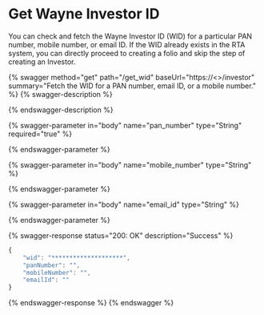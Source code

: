 # Get Wayne Investor ID

You can check and fetch the Wayne Investor ID (WID) for a particular PAN number, mobile number, or email ID. If the WID already exists in the RTA system, you can directly proceed to creating a folio and skip the step of creating an Investor.

{% swagger method="get" path="/get_wid" baseUrl="https://<<BASE URL>>/investor" summary="Fetch the WID for a PAN number, email ID, or a mobile number." %}
{% swagger-description %}

{% endswagger-description %}

{% swagger-parameter in="body" name="pan_number" type="String" required="true" %}

{% endswagger-parameter %}

{% swagger-parameter in="body" name="mobile_number" type="String" %}

{% endswagger-parameter %}

{% swagger-parameter in="body" name="email_id" type="String" %}

{% endswagger-parameter %}

{% swagger-response status="200: OK" description="Success" %}
```javascript
{
    "wid": "********************",
    "panNumber": "",
    "mobileNumber": "",
    "emailId": ""
}
```
{% endswagger-response %}
{% endswagger %}
